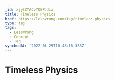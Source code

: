 ```yaml
---
_id: xjy2ZYACvYQBPJdix
title: Timeless Physics
href: https://lesswrong.com/tag/timeless-physics
type: tag
tags:
  - LessWrong
  - Concept
  - Tag
synchedAt: '2022-08-29T10:48:16.383Z'
---
```

# Timeless Physics

